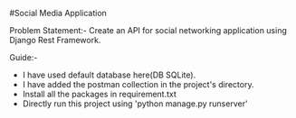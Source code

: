 #Social Media Application

Problem Statement:-
Create an API for social networking application using Django Rest Framework.

Guide:-

- I have used default database here(DB SQLite).
- I have added the postman collection in the project's directory.
- Install all the packages in requirement.txt
- Directly run this project using 'python manage.py runserver'
